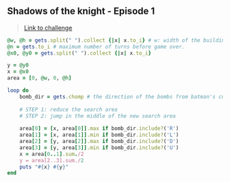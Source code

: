 
## Shadows of the knight - Episode 1

> [Link to challenge](https://www.codingame.com/ide/puzzle/shadows-of-the-knight-episode-1)

```ruby
@w, @h = gets.split(" ").collect {|x| x.to_i} # w: width of the building, h: height of the building
@n = gets.to_i # maximum number of turns before game over.
@x0, @y0 = gets.split(" ").collect {|x| x.to_i}

y = @y0
x = @x0
area = [0, @w, 0, @h]

loop do
    bomb_dir = gets.chomp # the direction of the bombs from batman's current location (U, UR, R, DR, D, DL, L or UL)
    
    # STEP 1: reduce the search area
    # STEP 2: jump in the middle of the new search area
    
    area[0] = [x, area[0]].max if bomb_dir.include?('R')
    area[1] = [x, area[1]].min if bomb_dir.include?('L')
    area[2] = [y, area[2]].max if bomb_dir.include?('D')
    area[3] = [y, area[3]].min if bomb_dir.include?('U')
    x = area[0..1].sum./2
    y = area[2..3].sum./2
    puts "#{x} #{y}"
end
```

